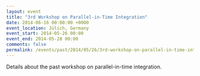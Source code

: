```yaml
---
layout: event
title: "3rd Workshop on Parallel-in-Time Integration"
date: 2014-06-16 00:00:00 +0000
event_location: Jülich, Germany
event_start: 2014-05-26 00:00
event_end: 2014-05-28 00:00
comments: false
permalink: /events/past/2014/05/26/3rd-workshop-on-parallel-in-time-integration.html
---
```


Details about the past workshop on parallel-in-time integration.
